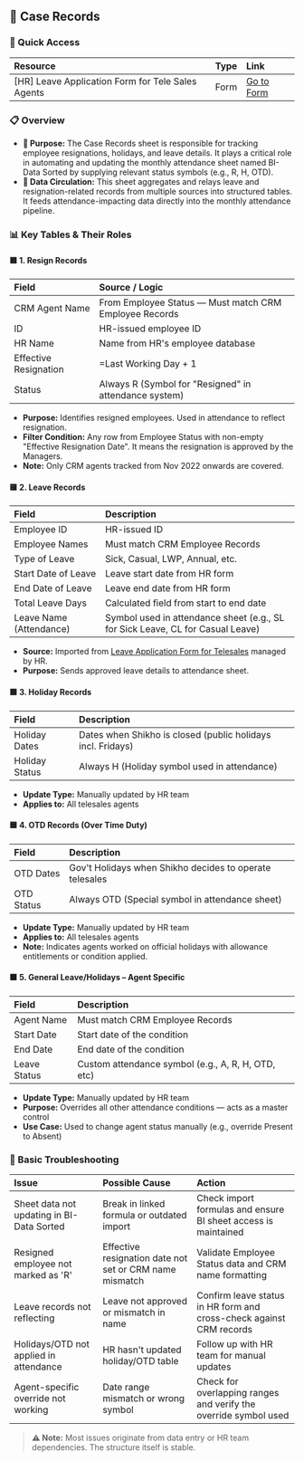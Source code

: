 
## 📘 Case Records


### 🔗 Quick Access

| Resource | Type | Link |
|:---------|:-----|:-----|
| [HR] Leave Application Form for Tele Sales Agents | Form | [Go to Form](https://docs.google.com/forms/d/10rm643hcaR5Yzb92LilNZX_VauAtJNxQwR5udBdjnic/edit#responses) |


### 📋 Overview

- **📌 Purpose:** The Case Records sheet is responsible for tracking employee resignations, holidays, and leave details. It plays a critical role in automating and updating the monthly attendance sheet named BI-Data Sorted by supplying relevant status symbols (e.g., R, H, OTD).
- **🔄 Data Circulation:** This sheet aggregates and relays leave and resignation-related records from multiple sources into structured tables. It feeds attendance-impacting data directly into the monthly attendance pipeline.

### 📊 Key Tables & Their Roles

#### 🟥 1. Resign Records

| Field | Source / Logic |
|:------|:---------------|
| CRM Agent Name | From Employee Status — Must match CRM Employee Records |
| ID | HR-issued employee ID |
| HR Name | Name from HR's employee database |
| Effective Resignation | =Last Working Day + 1 |
| Status | Always R (Symbol for "Resigned" in attendance system) |

- **Purpose:** Identifies resigned employees. Used in attendance to reflect resignation.
- **Filter Condition:** Any row from Employee Status with non-empty "Effective Resignation Date". It means the resignation is approved by the Managers.
- **Note:** Only CRM agents tracked from Nov 2022 onwards are covered.

#### 🟨 2. Leave Records

| Field | Description |
|:------|:------------|
| Employee ID | HR-issued ID |
| Employee Names | Must match CRM Employee Records |
| Type of Leave | Sick, Casual, LWP, Annual, etc. |
| Start Date of Leave | Leave start date from HR form |
| End Date of Leave | Leave end date from HR form |
| Total Leave Days | Calculated field from start to end date |
| Leave Name (Attendance) | Symbol used in attendance sheet (e.g., SL for Sick Leave, CL for Casual Leave) |

- **Source:** Imported from [Leave Application Form for Telesales](https://docs.google.com/spreadsheets/d/1f5hB6pLLeVknq8USkWFGQ4WtM2ZVHCI6Wqpfiev3wbM/edit?gid=1780614320#gid=1780614320) managed by HR.
- **Purpose:** Sends approved leave details to attendance sheet.

#### 🟩 3. Holiday Records

| Field | Description |
|:------|:------------|
| Holiday Dates | Dates when Shikho is closed (public holidays incl. Fridays) |
| Holiday Status | Always H (Holiday symbol used in attendance) |

- **Update Type:** Manually updated by HR team
- **Applies to:** All telesales agents

#### 🟦 4. OTD Records (Over Time Duty)

| Field | Description |
|:------|:------------|
| OTD Dates | Gov't Holidays when Shikho decides to operate telesales |
| OTD Status | Always OTD (Special symbol in attendance sheet) |

- **Update Type:** Manually updated by HR team
- **Applies to:** All telesales agents
- **Note:** Indicates agents worked on official holidays with allowance entitlements or condition applied.

#### 🟫 5. General Leave/Holidays – Agent Specific

| Field | Description |
|:------|:------------|
| Agent Name | Must match CRM Employee Records |
| Start Date | Start date of the condition |
| End Date | End date of the condition |
| Leave Status | Custom attendance symbol (e.g., A, R, H, OTD, etc) |

- **Update Type:** Manually updated by HR team
- **Purpose:** Overrides all other attendance conditions — acts as a master control
- **Use Case:** Used to change agent status manually (e.g., override Present to Absent)

### 🧰 Basic Troubleshooting

| Issue | Possible Cause | Action |
|:------|:---------------|:-------|
| Sheet data not updating in BI-Data Sorted | Break in linked formula or outdated import | Check import formulas and ensure BI sheet access is maintained |
| Resigned employee not marked as 'R' | Effective resignation date not set or CRM name mismatch | Validate Employee Status data and CRM name formatting |
| Leave records not reflecting | Leave not approved or mismatch in name | Confirm leave status in HR form and cross-check against CRM records |
| Holidays/OTD not applied in attendance | HR hasn't updated holiday/OTD table | Follow up with HR team for manual updates |
| Agent-specific override not working | Date range mismatch or wrong symbol | Check for overlapping ranges and verify the override symbol used |

> **⚠️ Note:** Most issues originate from data entry or HR team dependencies. The structure itself is stable.
